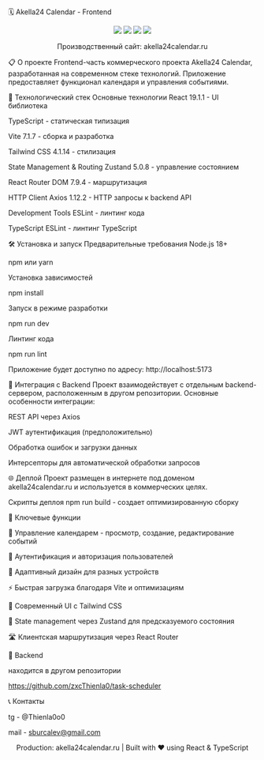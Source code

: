 🗓️ Akella24 Calendar - Frontend
<div align="center">
<img src = "https://img.shields.io/badge/React-19.1.1-61DAFB?style=for-the-badge&logo=react">
<img src = "https://img.shields.io/badge/TypeScript-5.9.3-3178C6?style=for-the-badge&logo=typescript">
<img src = "https://img.shields.io/badge/Vite-7.1.7-646CFF?style=for-the-badge&logo=vite">
<img src = "https://img.shields.io/badge/Tailwind-4.1.14-06B6D4?style=for-the-badge&logo=tailwindcss">

Производственный сайт: akella24calendar.ru

</div>
📋 О проекте
Frontend-часть коммерческого проекта Akella24 Calendar, разработанная на современном стеке технологий. Приложение предоставляет функционал календаря и управления событиями.

🚀 Технологический стек
Основные технологии
React 19.1.1 - UI библиотека

TypeScript - статическая типизация

Vite 7.1.7 - сборка и разработка

Tailwind CSS 4.1.14 - стилизация

State Management & Routing
Zustand 5.0.8 - управление состоянием

React Router DOM 7.9.4 - маршрутизация

HTTP Client
Axios 1.12.2 - HTTP запросы к backend API

Development Tools
ESLint - линтинг кода

TypeScript ESLint - линтинг TypeScript

🛠 Установка и запуск
Предварительные требования
Node.js 18+

npm или yarn

  
Установка зависимостей 

npm install 

Запуск в режиме разработки 

npm run dev 

Линтинг кода 

npm run lint 

Приложение будет доступно по адресу: http://localhost:5173

🔗 Интеграция с Backend
Проект взаимодействует с отдельным backend-сервером, расположенным в другом репозитории. Основные особенности интеграции:

REST API через Axios

JWT аутентификация (предположительно)

Обработка ошибок и загрузки данных

Интерсепторы для автоматической обработки запросов

🌐 Деплой
Проект размещен в интернете под доменом akella24calendar.ru и используется в коммерческих целях.

Скрипты деплоя
npm run build - создает оптимизированную сборку

🎯 Ключевые функции

📅 Управление календарем - просмотр, создание, редактирование событий

🔐 Аутентификация и авторизация пользователей

📱 Адаптивный дизайн для разных устройств

⚡ Быстрая загрузка благодаря Vite и оптимизациям

🎨 Современный UI с Tailwind CSS

🔄 State management через Zustand для предсказуемого состояния

🛣 Клиентская маршрутизация через React Router

🤝 Backend  

находится в другом репозитории 

https://github.com/zxcThienla0/task-scheduler

📞 Контакты 

tg - @Thienla0o0 

mail - sburcalev@gmail.com


<div align="center">
Production: akella24calendar.ru | Built with ❤️ using React & TypeScript

</div>
